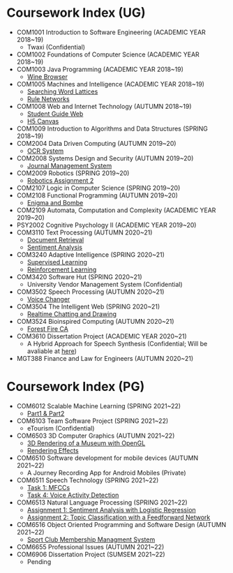# Coursework Index (UG)

 - COM1001 Introduction to Software Engineering (ACADEMIC YEAR 2018~19)
   - Twaxi (Confidential)
 - COM1002 Foundations of Computer Science (ACADEMIC YEAR 2018~19)
 - COM1003 Java Programming (ACADEMIC YEAR 2018~19)
   - [Wine Browser](https://github.com/xuan25/COM1003-Wine-Browser-Assignment)
 - COM1005 Machines and Intelligence (ACADEMIC YEAR 2018~19)
   - [Searching Word Lattices](https://github.com/xuan25/COM1005-Searching-Word-Lattices-Assignment)
   - [Rule Networks](https://github.com/xuan25/COM1005-Rule-Networks-Assignment)
 - COM1008 Web and Internet Technology (AUTUMN 2018~19)
   - [Student Guide Web](https://github.com/xuan25/COM1008-Student-Guide-Web-Assignment)
   - [H5 Canvas](https://github.com/xuan25/COM1008-H5-Canvas-Assignment)
 - COM1009 Introduction to Algorithms and Data Structures (SPRING 2018~19)
 - COM2004 Data Driven Computing (AUTUMN 2019~20)
   - [OCR System](https://github.com/xuan25/COM2004-OCR-System-Assignment)
 - COM2008 Systems Design and Security (AUTUMN 2019~20)
   - [Journal Management System](https://github.com/xuan25/COM2008-Journal-Management-System-Assignment)
 - COM2009 Robotics (SPRING 2019~20)
   - [Robotics Assignment 2](https://github.com/xuan25/COM2009-Robotics-Assignment-2)
 - COM2107 Logic in Computer Science (SPRING 2019~20)
 - COM2108 Functional Programming (AUTUMN 2019~20)
   - [Enigma and Bombe](https://github.com/xuan25/COM2108-Enigma-Bombe-Assignment)
 - COM2109 Automata, Computation and Complexity (ACADEMIC YEAR 2019~20)
 - PSY2002 Cognitive Psychology II (ACADEMIC YEAR 2019~20)
 - COM3110 Text Processing (AUTUMN 2020~21)
   - [Document Retrieval](https://github.com/xuan25/COM3110-Document-Retrieval-Assignment)
   - [Sentiment Analysis](https://github.com/xuan25/COM3110-Sentiment-Analysis-Assignment)
 - COM3240 Adaptive Intelligence (SPRING 2020~21)
   - [Supervised Learning](https://github.com/xuan25/COM3240-Supervised-Learning-Assignment)
   - [Reinforcement Learning](https://github.com/xuan25/COM3240-Reinforcement-Learning-Assignment)
 - COM3420 Software Hut (SPRING 2020~21)
   - University Vendor Management System (Confidential)
 - COM3502 Speech Processing (AUTUMN 2020~21)
   - [Voice Changer](https://github.com/xuan25/COM3502-Voice-Changer-Assignment)
 - COM3504 The Intelligent Web (SPRING 2020~21)
   - [Realtime Chatting and Drawing](https://github.com/xuan25/COM3504-Realtime-Chatting-Drawing-Assignment)
 - COM3524 Bioinspired Computing (AUTUMN 2020~21)
   - [Forest Fire CA](https://github.com/xuan25/COM3524-Forest-Fire-CA-Assignment)
 - COM3610 Dissertation Project (ACADEMIC YEAR 2020~21)
   - A Hybrid Approach for Speech Synthesis (Confidential; Will be avaliable at [here](http://www.dcs.shef.ac.uk/intranet/teaching/public/projects/dissertations.html))
 - MGT388 Finance and Law for Engineers (AUTUMN 2020~21)

# Coursework Index (PG)

- COM6012 Scalable Machine Learning (SPRING 2021~22)
  - [Part1 & Part2](https://github.com/xuan25/COM6012-Scalable-Machine-Learning)
- COM6103 Team Software Project (SPRING 2021~22)
  - eTourism (Confidential)
- COM6503 3D Computer Graphics (AUTUMN 2021~22)
  - [3D Rendering of a Museum with OpenGL](https://github.com/xuan25/COM6503-3D-Computer-Graphics)
  - [Rendering Effects](https://github.com/xuan25/COM6503-Rendering-Effects)
- COM6510 Software development for mobile devices (AUTUMN 2021~22)
  - A Journey Recording App for Android Mobiles (Private)
- COM6511 Speech Technology (SPRING 2021~22)
  - [Task 1: MFCCs](https://github.com/xuan25/COM6511-Speech-Technology)
  - [Task 4: Voice Activity Detection](https://github.com/xuan25/COM6511-Speech-Technology)
- COM6513 Natural Language Processing (SPRING 2021~22)
  - [Assignment 1: Sentiment Analysis with Logistic Regression](https://github.com/xuan25/COM6513-Natural-Language-Processing)
  - [Assignment 2: Topic Classification with a Feedforward Network](https://github.com/xuan25/COM6513-Natural-Language-Processing)
- COM6516 Object Oriented Programming and Software Design (AUTUMN 2021~22)
  - [Sport Club Membership Managment System](https://github.com/xuan25/COM6516-ClubMembership)
- COM6655 Professional Issues (AUTUMN 2021~22)
- COM6906 Dissertation Project (SUMSEM 2021~22)
  - Pending
